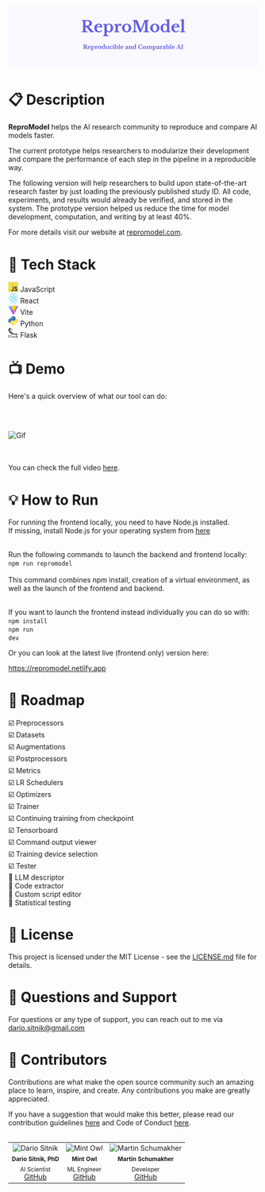 
![Header Image](/public/readme-files/header-image)


# :clipboard: Description

**ReproModel**  helps the AI research community to reproduce and compare AI models faster.

The current prototype helps researchers to modularize their development and compare the performance of each step in the pipeline in a reproducible way.

The following version will help researchers to build upon state-of-the-art research faster by just loading the previously published study ID. All code, experiments, and results would already be verified, and stored in the system. The prototype version helped us reduce the time for model development, computation, and writing by at least 40%.

For more details visit our website at [repromodel.com](https://repromodel.com).


# :wrench: Tech Stack

<img src = "public/javascript.png" alt = "JavaScript Icon" width = "20" height = "20"> JavaScript </br>
<img src = "public/react.png" alt = "React Icon" width = "20" height = "20"> React </br>
<img src = "public/vite.svg" alt = "Vite Icon" width = "20" height = "20"> Vite </br>
<img src = "public/python.png" alt = "Python Icon" width = "20" height = "20"> Python </br>
<img src = "public/flask.svg" alt = "Flask Icon" width = "20" height = "20"> Flask </br>


# :tv: Demo
Here's a quick overview of what our tool can do:

</br></br>

![Gif](/public/readme-files/quick-overview.gif) 

</br> </br>
You can check the full video [here](https://youtu.be/MQHZMEloUps?si=_MIkB7dKsdte1hJM).  


# :bulb: How to Run
For running the frontend locally, you need to have Node.js installed.</br> 
If missing, install Node.js for your operating system from [here](https://nodejs.org)</br></br>

Run the following commands to launch the backend and frontend locally:</br>
<code>npm run repromodel</code></br></br>
This command combines npm install, creation of a virtual environment, as well as the launch of the frontend and backend.</br></br>

If you want to launch the frontend instead individually you can do so with:</br>
<code>npm install</code></br>
<code>npm run dev</code></br>

Or you can look at the latest live (frontend only) version here:</br>

https://repromodel.netlify.app
  

# :calendar: Roadmap
:ballot_box_with_check: Preprocessors</br>
:ballot_box_with_check: Datasets</br>
:ballot_box_with_check: Augmentations</br>
:ballot_box_with_check: Postprocessors</br>
:ballot_box_with_check: Metrics</br>
:ballot_box_with_check: LR Schedulers</br>
:ballot_box_with_check: Optimizers</br>
:ballot_box_with_check: Trainer</br>
:ballot_box_with_check: Continuing training from checkpoint</br>
:ballot_box_with_check: Tensorboard</br>
:ballot_box_with_check: Command output viewer</br>
:ballot_box_with_check: Training device selection</br>
:ballot_box_with_check: Tester</br>
:black_square_button: LLM descriptor</br>
:black_square_button: Code extractor</br>
:black_square_button: Custom script editor</br>
:black_square_button: Statistical testing


# :page_facing_up: License
This project is licensed under the MIT License - see the [LICENSE.md](LICENSE.md) file for details.


# :email: Questions and Support
For questions or any type of support, you can reach out to me via dario.sitnik@gmail.com


# :link: Contributors
Contributions are what make the open source community such an amazing place to learn, inspire, and create. Any contributions you make are greatly appreciated.

If you have a suggestion that would make this better, please read our contribution guidelines [here](Contributing.md) and Code of Conduct [here](CODE_OF_CONDUCT.md).</br></br>
 
<table>
  <tr>
    <td align = "center">
      <img src = "https://avatars.githubusercontent.com/u/13439539" width = "100px" alt = "Dario Sitnik"/><br/>
      <sub><b>Dario Sitnik, PhD</b></sub><br/>
      <sub>AI Scientist</sub><br/>
      <a href="https://github.com/dsitnik">GitHub</a>
    </td>
    <td align = "center">
      <img src = "https://avatars.githubusercontent.com/u/168817578" width = "100px" alt = "Mint Owl"/><br/>
      <sub><b>Mint Owl</b></sub><br/>
      <sub>ML Engineer</sub><br/>
      <a href="https://github.com/mintowltech">GitHub</a>
    </td>
    <td align = "center">
      <img src = "https://avatars.githubusercontent.com/u/168830779" width = "100px" alt = "Martin Schumakher"/><br/>
      <sub><b>Martin Schumakher</b></sub><br/>
      <sub>Developer</sub><br/>
      <a href = "https://github.com/martinschum">GitHub</a>
    </td>
  </tr>
</table>


